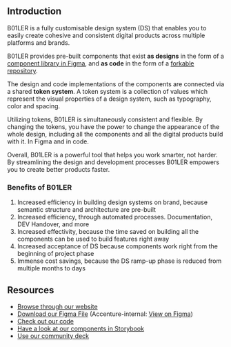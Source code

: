 ## Introduction

B01LER is a fully customisable design system (DS) that enables you to easily create cohesive and consistent digital products across multiple platforms and brands.

B01LER provides pre-built components that exist **as designs** in the form of a [component library in Figma](https://boilerds.com/B01LER%20%20%5Bv0.1%20-%20alpha%20release%5D.fig), and **as code** in the form of a [forkable repository](https://github.com/deven-org/B01LER-Kitchen).

The design and code implementations of the components are connected via a shared **token system**. A token system is a collection of values which represent the visual properties of a design system, such as typography, color and spacing.

Utilizing tokens, B01LER is simultaneously consistent and flexible. By changing the tokens, you have the power to change the appearance of the whole design, including all the components and all the digital products build with it. In Figma and in code.

Overall, B01LER is a powerful tool that helps you work smarter, not harder. By streamlining the design and development processes B01LER empowers you to create better products faster.

### Benefits of B01LER
1. Increased efficiency in building design systems on brand, because semantic structure and architecture are pre-built
2. Increased efficiency, through automated processes. Documentation, DEV Handover, and more
3. Increased effectivity, because the time saved on building all the components can be used to build features right away
4. Increased acceptance of DS because components work right from the beginning of project phase
5. Immense cost savings, because the DS ramp-up phase is reduced from multiple months to days

## Resources
- [Browse through our website](https://boilerds.com/)
- [Download our Figma File](https://boilerds.com/B01LER%20%20%5Bv0.1%20-%20alpha%20release%5D.fig) (Accenture-internal: [View on Figma](https://www.figma.com/file/zPHgVJFeLAhdM4MdOymhPb/B01LER--%5Bv0.1---alpha-release%5D?type=design&node-id=8941%3A1818&mode=design&t=owVepZzAwdrehnmL-1))
- [Check out our code](https://github.com/deven-org/B01LER-Kitchen)
- [Have a look at our components in Storybook](https://b01ler.onrender.com/)
- [Use our community deck](/assets/tools/boiler/20240702_B01LER_CommunityDeck.pdf)